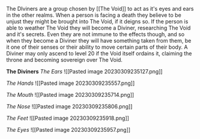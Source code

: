 The DIviners are a group chosen by [[The Void]] to act as it's eyes and ears in the other realms. When a person is facing a death they believe to be unjust they might be brought into The Void, if it deigns so. If the person is able to weather The Void they will become a Diviner, researching The Void and it's secrets. Even they are not immune to the effects though, and so when they become a Diviner they will have something taken from them, be it one of their senses or their ability to move certain parts of their body. A Diviner may only ascend to level 20 if the Void itself ordains it, claiming the throne and becoming sovereign over The Void.

**The Diviners**
*The Ears*
![[Pasted image 20230309235127.png]]

*The Hands*
![[Pasted image 20230309235557.png]]

*The Mouth*
![[Pasted image 20230309235714.png]]

*The Nose*
![[Pasted image 20230309235806.png]]

*The Feet*
![[Pasted image 20230309235918.png]]

*The Eyes*
![[Pasted image 20230309235957.png]]
